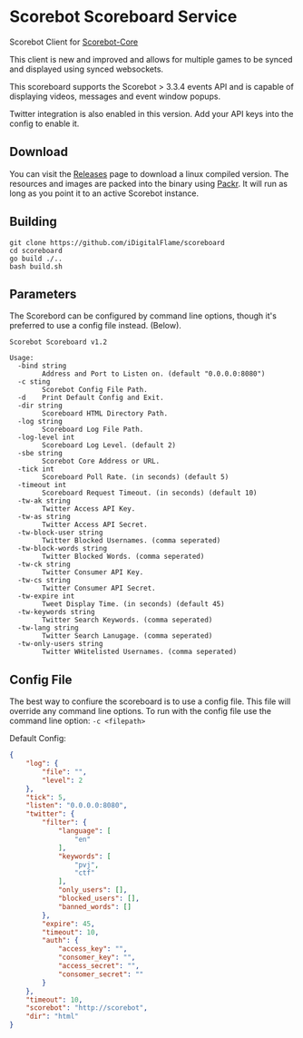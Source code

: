 # Scorebot Scoreboard Service

Scorebot Client for [Scorebot-Core](https://github.com/iDigitalFlame/scorebot-core)

This client is new and improved and allows for multiple games to be synced and displayed
using synced websockets.

This scoreboard supports the Scorebot > 3.3.4 events API and is capable of displaying videos, messages and event
window popups.

Twitter integration is also enabled in this version. Add your API keys into the config to enable it.

## Download

You can visit the [Releases](https://github.com/iDigitalFlame/scoreboard/releases) page to download a linux compiled version. The resources and images are packed into the
binary using [Packr](https://github.com/gobuffalo/packr/tree/master/v2). It will run as long as you point it to an active Scorebot instance.

## Building

```shell
git clone https://github.com/iDigitalFlame/scoreboard
cd scoreboard
go build ./..
bash build.sh
```

## Parameters

The Scorebord can be configured by command line options, though it's preferred to use a config file instead. (Below).

```text
Scorebot Scoreboard v1.2

Usage:
  -bind string
        Address and Port to Listen on. (default "0.0.0.0:8080")
  -c sting
        Scorebot Config File Path.
  -d    Print Default Config and Exit.
  -dir string
        Scoreboard HTML Directory Path.
  -log string
        Scoreboard Log File Path.
  -log-level int
        Scoreboard Log Level. (default 2)
  -sbe string
        Scorebot Core Address or URL.
  -tick int
        Scoreboard Poll Rate. (in seconds) (default 5)
  -timeout int
        Scoreboard Request Timeout. (in seconds) (default 10)
  -tw-ak string
        Twitter Access API Key.
  -tw-as string
        Twitter Access API Secret.
  -tw-block-user string
        Twitter Blocked Usernames. (comma seperated)
  -tw-block-words string
        Twitter Blocked Words. (comma seperated)
  -tw-ck string
        Twitter Consumer API Key.
  -tw-cs string
        Twitter Consumer API Secret.
  -tw-expire int
        Tweet Display Time. (in seconds) (default 45)
  -tw-keywords string
        Twitter Search Keywords. (comma seperated)
  -tw-lang string
        Twitter Search Lanugage. (comma seperated)
  -tw-only-users string
        Twitter WHitelisted Usernames. (comma seperated)
```

## Config File

The best way to confiure the scoreboard is to use a config file. This file will override any command line options.
To run with the config file use the command line option: `-c <filepath>`

Default Config:

```json
{
    "log": {
        "file": "",
        "level": 2
    },
    "tick": 5,
    "listen": "0.0.0.0:8080",
    "twitter": {
        "filter": {
            "language": [
                "en"
            ],
            "keywords": [
                "pvj",
                "ctf"
            ],
            "only_users": [],
            "blocked_users": [],
            "banned_words": []
        },
        "expire": 45,
        "timeout": 10,
        "auth": {
            "access_key": "",
            "consomer_key": "",
            "access_secret": "",
            "consomer_secret": ""
        }
    },
    "timeout": 10,
    "scorebot": "http://scorebot",
    "dir": "html"
}
```
